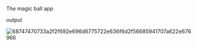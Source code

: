 The magic ball app

output

![68747470733a2f2f692e696d6775722e636f6d2f56685941707a622e676966](https://user-images.githubusercontent.com/112766296/202965593-091cfec0-7939-4fa6-9c8c-4be3366176ae.gif)

